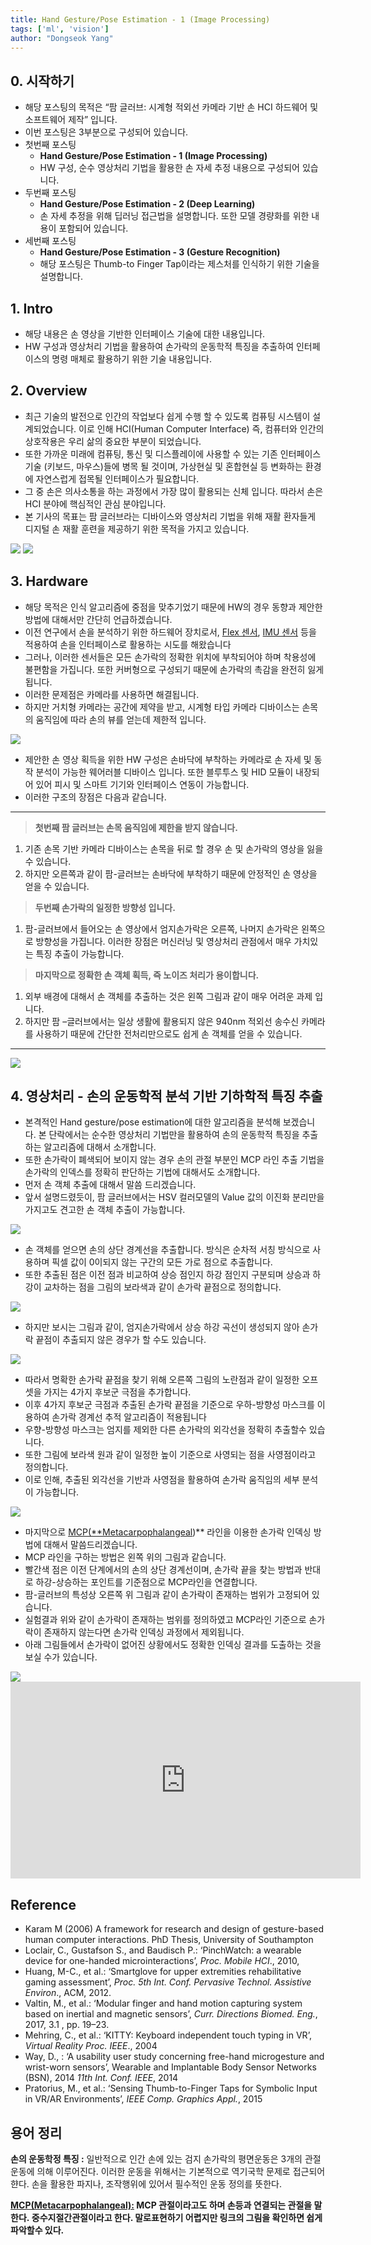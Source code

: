 ```yaml
---
title: Hand Gesture/Pose Estimation - 1 (Image Processing)
tags: ['ml', 'vision']
author: "Dongseok Yang"
---
```


## 0. 시작하기

- 해당 포스팅의 목적은 “팜 글러브: 시계형 적외선 카메라 기반 손 HCI 하드웨어 및 소프트웨어 제작” 입니다.
- 이번 포스팅은 3부분으로 구성되어 있습니다.
- 첫번째 포스팅
    - **Hand Gesture/Pose Estimation - 1 (Image Processing)**
    - HW 구성, 순수 영상처리 기법을 활용한 손 자세 추정 내용으로 구성되어 있습니다.
- 두번째 포스팅
    - ****Hand Gesture/Pose Estimation - 2 (Deep Learning)****
    - 손 자세 추정을 위해 딥러닝 접근법을 설명합니다. 또한 모델 경량화를 위한 내용이 포함되어 있습니다.
- 세번째 포스팅
    - ****Hand Gesture/Pose Estimation - 3 (Gesture Recognition)****
    - 해당 포스팅은 Thumb-to Finger Tap이라는 제스처를 인식하기 위한 기술을 설명합니다.


## 1. Intro

- 해당 내용은 손 영상을 기반한 인터페이스 기술에 대한 내용입니다.
- HW 구성과 영상처리 기법을 활용하여 손가락의 운동학적 특징을 추출하여 인터페이스의 명령 매체로 활용하기 위한 기술 내용입니다.

## 2. Overview

- 최근 기술의 발전으로 인간의 작업보다 쉽게 수행 할 수 있도록 컴퓨팅 시스템이 설계되었습니다. 이로 인해 HCI(Human Computer Interface) 즉, 컴퓨터와 인간의 상호작용은 우리 삶의 중요한 부분이 되었습니다.
- 또한 가까운 미래에 컴퓨팅, 통신 및 디스플레이에 사용할 수 있는 기존 인터페이스 기술 (키보드, 마우스)들에 병목 될 것이며, 가상현실 및 혼합현실 등 변화하는 환경에 자연스럽게 접목될 인터페이스가 필요합니다.
- 그 중 손은 의사소통을 하는 과정에서 가장 많이 활용되는 신체 입니다. 따라서 손은 HCI 분야에 핵심적인 관심 분야입니다.
- 본 기사의 목표는 팜 글러브라는 디바이스와 영상처리 기법을 위해 재활 환자들게 디지털 손 재활 훈련을 제공하기 위한 목적을 가지고 있습니다.

<img src="https://user-images.githubusercontent.com/37643248/164342167-8a2d9a3d-d6d9-43b3-8b6a-fcf07a9e89f8.png">

<img src="https://user-images.githubusercontent.com/37643248/164342190-b51d7f70-3fd5-45cf-820d-002e32ccd0d9.png">

## 3. Hardware

- 해당 목적은 인식 알고리즘에 중점을 맞추기었기 때문에 HW의 경우 동향과 제안한 방법에 대해서만 간단히 언급하겠습니다.
- 이전 연구에서 손을 분석하기 위한 하드웨어 장치로서, [Flex 센서](https://en.wikipedia.org/wiki/Flex_sensor), [IMU 센서](https://towardsdatascience.com/what-is-imu-9565e55b44c) 등을 적용하여 손을 인터페이스로 활용하는 시도를 해왔습니다
- 그러나, 이러한 센서들은 모든 손가락의 정확한 위치에 부착되어야 하며 착용성에 불편함을 가집니다. 또한 커버형으로 구성되기 때문에 손가락의 촉감을 완전히 잃게 됩니다.
- 이러한 문제점은 카메라를 사용하면 해결됩니다.
- 하지만 거치형 카메라는 공간에 제약을 받고, 시계형 타입 카메라 디바이스는 손목의 움직임에 따라 손의 뷰를 얻는데 제한적 입니다.

<img src="https://user-images.githubusercontent.com/37643248/164342222-9920b26c-0911-4a98-ab16-e0bbc5733cca.png">

- 제안한 손 영상 획득을 위한 HW 구성은 손바닥에 부착하는 카메라로 손 자세 및 동작 분석이 가능한 웨어러블 디바이스 입니다. 또한 블루투스 및 HID 모듈이 내장되어 있어 피시 및 스마트 기기와 인터페이스 연동이 가능합니다.
- 이러한 구조의 장점은 다음과 같습니다.

---

> **첫번째 팜 글러브는 손목 움직임에 제한을 받지 않습니다.**
> 
1. 기존 손목 기반 카메라 디바이스는 손목을 뒤로 할 경우 손 및 손가락의 영상을 잃을 수 있습니다.
2. 하지만 오른쪽과 같이 팜-글러브는 손바닥에 부착하기 때문에 안정적인 손 영상을 얻을 수 있습니다.

> **두번째 손가락의 일정한 방향성 입니다.**
> 
1. 팜-글러브에서 들어오는 손 영상에서 엄지손가락은 오른쪽, 나머지 손가락은 왼쪽으로 방향성을 가집니다. 이러한 장점은 머신러닝 및 영상처리 관점에서 매우 가치있는 특징 추출이 가능합니다.

> **마지막으로 정확한 손 객체 획득, 즉 노이즈 처리가 용이합니다.**
> 
1. 외부 배경에 대해서 손 객체를 추출하는 것은 왼쪽 그림과 같이 매우 어려운 과제 입니다.
2. 하지만 팜 –글러브에서는 일상 생활에 활용되지 않은 940nm 적외선 송수신 카메라를 사용하기 때문에 간단한 전처리만으로도 쉽게 손 객체를 얻을 수 있습니다.

---

<img src="https://user-images.githubusercontent.com/37643248/164342236-659293a0-a480-4e75-a4eb-8ae35aeb3236.png">

## 4. 영상처리 - 손의 운동학적 분석 기반 기하학적 특징 추출

- 본격적인 Hand gesture/pose estimation에 대한 알고리즘을 분석해 보겠습니다. 본 단락에서는 순수한 영상처리 기법만을 활용하여 손의 운동학적 특징을 추출하는 알고리즘에 대해서 소개합니다.
- 또한 손가락이 폐색되어 보이지 않는 경우 손의 관절 부분인 MCP 라인 추출 기법을 손가락의 인덱스를 정확히 판단하는 기법에 대해서도 소개합니다.
- 먼저 손 객체 추출에 대해서 말씀 드리겠습니다.
- 앞서 설명드렸듯이, 팜 글러브에서는 HSV 컬러모델의 Value 값의 이진화 분리만을 가지고도 견고한 손 객체 추출이 가능합니다.

<img src="https://user-images.githubusercontent.com/37643248/164342258-5117efd7-6ffb-487d-bad2-51c41266f8aa.png">

- 손 객체를 얻으면 손의 상단 경계선을 추출합니다. 방식은 순차적 서칭 방식으로 사용하며 픽셀 값이 0이되지 않는 구간의 모든 가로 점으로 추출합니다.
- 또한 추출된 점은 이전 점과 비교하여 상승 점인지 하강 점인지 구분되며 상승과 하강이 교차하는 점을 그림의 보라색과 같이 손가락 끝점으로 정의합니다.

<img src="https://user-images.githubusercontent.com/37643248/164342281-2e48f8c6-ab83-4175-9f10-8de39067dbb9.png">

- 하지만 보시는 그림과 같이, 엄지손가락에서 상승 하강 곡선이 생성되지 않아 손가락 끝점이 추출되지 않은 경우가 할 수도 있습니다.

<img src="https://user-images.githubusercontent.com/37643248/164342295-fd12c76e-19dd-4389-a71c-93b2ff8a5bc3.png">

- 따라서 명확한 손가락 끝점을 찾기 위해 오른쪽 그림의 노란점과 같이 일정한 오프셋을 가지는 4가지 후보군 극점을 추가합니다.
- 이후 4가지 후보군 극점과 추출된 손가락 끝점을 기준으로 우하-방향성 마스크를 이용하여 손가락 경계선 추적 알고리즘이 적용됩니다
- 우향-방향성 마스크는 엄지를 제외한 다른 손가락의 외각선을 정확히 추출할수 있습니다.
- 또한 그림에 보라색 원과 같이 일정한 높이 기준으로 사영되는 점을 사영점이라고 정의합니다.
- 이로 인해, 추출된 외각선을 기반과 사영점을 활용하여 손가락 움직임의 세부 분석이 가능합니다.

<img src="https://user-images.githubusercontent.com/37643248/164342321-edd8c73a-74f9-4df0-82e3-a39fd1e6448b.png">

- 마지막으로 [MCP(**Metacarpophalangeal](https://m.blog.naver.com/PostView.naver?isHttpsRedirect=true&blogId=spm0808&logNo=40207380223))** 라인을 이용한 손가락 인덱싱 방법에 대해서 말씀드리겠습니다.
- MCP 라인을 구하는 방법은 왼쪽 위의 그림과 같습니다.
- 빨간색 점은 이전 단계에서의 손의 상단 경계선이며, 손가락 끝을 찾는 방법과 반대로 하강-상승하는 포인트를 기준점으로 MCP라인을 연결합니다.
- 팜-글러브의 특성상 오른쪽 위 그림과 같이 손가락이 존재하는 범위가 고정되어 있습니다.
- 실험결과 위와 같이 손가락이 존재하는 범위를 정의하였고 MCP라인 기준으로 손가락이 존재하지 않는다면 손가락 인덱싱 과정에서 제외됩니다.
- 아래 그림들에서 손가락이 없어진 상황에서도 정확한 인덱싱 결과를 도출하는 것을 보실 수가 있습니다.

<img src="https://user-images.githubusercontent.com/37643248/164342342-95b90727-5f46-4065-a490-371aa449e80e.png">

<iframe width="560" height="315" src="https://www.youtube.com/embed/UtzxFnwHw4g" title="YouTube video player" frameborder="0" allow="accelerometer; autoplay; clipboard-write; encrypted-media; gyroscope; picture-in-picture" allowfullscreen></iframe>

## Reference

- Karam M (2006) A framework for research and design of gesture-based human computer interactions. PhD Thesis, University of Southampton
- Loclair, C., Gustafson S., and Baudisch P.: ‘PinchWatch: a wearable device for one-handed microinteractions’, *Proc. Mobile HCI*., 2010,
- Huang, M-C., et al.: ‘Smartglove for upper extremities rehabilitative gaming assessment’, *Proc. 5th Int. Conf. Pervasive Technol. Assistive Environ*., ACM, 2012.
- Valtin, M., et al.: ‘Modular finger and hand motion capturing system based on inertial and magnetic sensors’, *Curr. Directions Biomed. Eng.*, 2017, 3.1 , pp. 19–23.
- Mehring, C., et al.: ‘KITTY: Keyboard independent touch typing in VR’, *Virtual Reality Proc. IEEE*., 2004
- Way, D., : ‘A usability user study concerning free-hand microgesture and wrist-worn sensors’, Wearable and Implantable Body Sensor Networks (BSN), 2014 *11th Int. Conf. IEEE*, 2014
- Pratorius, M., et al.: ‘Sensing Thumb-to-Finger Taps for Symbolic Input in VR/AR Environments’, *IEEE Comp. Graphics Appl.*, 2015

## 용어 정리

**손의 운동학정 특징 :** 일반적으로 인간 손에 있는 검지 손가락의 평면운동은 3개의 관절운동에 의해 이루어진다. 이러한 운동을 위해서는 기본적으로 역기국학 문제로 접근되어 햔다. 손을 활용한 파지나, 조작행위에 있어서 필수적인 운동 정의를 뜻한다.

 **[MCP(Metacarpophalangeal):](https://m.blog.naver.com/PostView.naver?isHttpsRedirect=true&blogId=spm0808&logNo=40207380223) MCP 관절이라고도 하며 손등과 연결되는 관절을 말한다. 중수지절간관절이라고 한다. 말로표현하기 어렵지만 링크의 그림을 확인하면 쉽게 파악할수 있다.**
